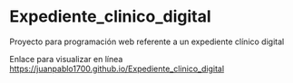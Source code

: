 # Expediente_clinico_digital
Proyecto para programación web referente a un expediente clínico digital

Enlace para visualizar en línea
https://juanpablo1700.github.io/Expediente_clinico_digital
